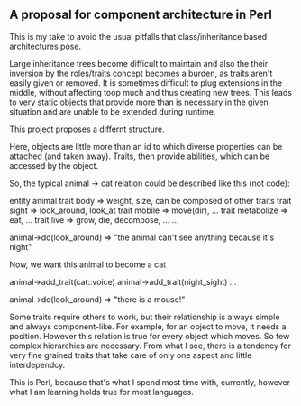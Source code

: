 ## A proposal for component architecture in Perl ##

This is my take to avoid the usual pitfalls that class/inheritance based architectures pose. 

Large inheritance trees become difficult to maintain and also the their inversion by the roles/traits concept becomes a burden, as traits aren't easily given or removed. It is sometimes difficult to plug extensions in the middle, without affecting toop much and thus creating new trees. This leads to very static objects that provide more than is necessary in the given situation and are unable to be extended during runtime.

This project proposes a differnt structure.

Here, objects are little more than an id to which diverse properties can be attached (and taken away). Traits, then provide abilities, which can be accessed by the object.

So, the typical animal -> cat relation could be described like this (not code):

  entity animal
    trait body => weight, size, can be composed of other traits
    trait sight => look_around, look_at
    trait mobile => move(dir), ...
    trait metabolize => eat, ...
    trait live => grow, die, decompose, ...
    ...

  animal->do(look_around) => "the animal can't see anything because it's night"

Now, we want this animal to become a cat

  animal->add_trait(cat::voice)
  animal->add_trait(night_sight)
  ...

  animal->do(look_around) => "there is a mouse!"

Some traits require others to work, but their relationship is always simple and always component-like.
For example, for an object to move, it needs a position. However this relation is true for every object which moves.
So few complex hierarchies are necessary. From what I see, there is a tendency for very fine grained traits that take care of only one aspect and little interdependcy.

This is Perl, because that's what I spend most time with, currently, however what I am learning holds true for most languages. 
